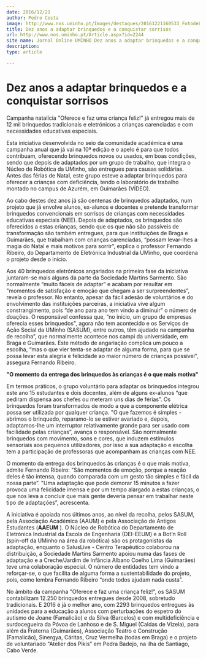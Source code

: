 ```yaml
---
date: 2016/12/21
author: Pedro Costa
image: http://www.nos.uminho.pt/Images/destaques/20161221160533_FotodeLilianaCostaTSF.jpg
title: Dez anos a adaptar brinquedos e a conquistar sorrisos
url: http://www.nos.uminho.pt/Article.aspx?id=2244
site name: Jornal Online UMINHO Dez anos a adaptar brinquedos e a conquistar sorrisos
description: 
type: article

---
```

# Dez anos a adaptar brinquedos e a conquistar sorrisos




Campanha natalícia "Oferece e faz uma criança feliz!" já entregou mais de 12 mil brinquedos tradicionais e eletrónicos a crianças carenciadas e com necessidades educativas especiais.

Esta iniciativa desenvolvida no seio da comunidade académica é uma campanha anual que já vai na 10ª edição e o apelo é para que todos contribuam, oferecendo brinquedos novos ou usados, em boas condições, sendo que depois de adaptados por um grupo de trabalho, que integra o Núcleo de Robótica da UMinho, são entregues para causas solidárias. Antes das férias de Natal, este grupo esteve a adaptar brinquedos para oferecer a crianças com deficiência, tendo o laboratório de trabalho montado no campus de Azurém, em Guimarães (VÍDEO).

Ao cabo destes dez anos já são centenas de brinquedos adaptados, num projeto que já envolve alunos, ex-alunos e docentes e pretende transformar brinquedos convencionais em sorrisos de crianças com necessidades educativas especiais (NEE). Depois de adaptados, os brinquedos são oferecidos a estas crianças, sendo que os que não são passíveis de transformação são também entregues, para que instituições de Braga e Guimarães, que trabalham com crianças carenciadas, “possam levar-lhes a magia do Natal e mais motivos para sorrir”, explica o professor Fernando Ribeiro, do Departamento de Eletrónica Industrial da UMinho, que coordena o projeto desde o início.

Aos 40 brinquedos eletrónicos angariados na primeira fase da iniciativa juntaram-se mais alguns da parte da Sociedade Martins Sarmento. São normalmente “muito fáceis de adaptar” e acabam por resultar em "momentos de satisfação e emoção que chegam a ser surpreendentes”, revela o professor. No entanto, apesar da fácil adesão de voluntários e do envolvimento das instituições parceiras, a iniciativa vive algum constrangimento, pois “de ano para ano tem vindo a diminuir" o número de doações. O responsável confessa que, “no início, um grupo de empresas oferecia esses brinquedos", agora não tem acontecido e os Serviços de Ação Social da UMinho (SASUM), entre outros, têm ajudado na campanha de recolha”, que normalmente acontece nos campi da universidade, em Braga e Guimarães. Este método de angariação complica um pouco a escolha, “mas o que vier tenta-se adaptar de alguma forma, para que se possa levar esta alegria e felicidade ao maior número de crianças possível”, assegura Fernando Ribeiro.


**"O momento da entrega dos brinquedos às crianças é o que mais motiva"** 

Em termos práticos, o grupo voluntário para adaptar os brinquedos integrou este ano 15 estudantes e dois docentes, além de alguns ex-alunos “que pediram dispensa aos chefes ou meteram uns dias de férias”. Os brinquedos foram transformados de modo a que a componente elétrica possa ser utilizada por qualquer criança. "O que fazemos é simples - abrimos o brinquedo, reparamo-lo se estiver avariado e, depois, adaptamos-lhe um interruptor relativamente grande para ser usado com facilidade pelas crianças”, avança o responsável. São normalmente brinquedos com movimento, sons e cores, que induzem estímulos sensoriais aos pequenos utilizadores, por isso a sua adaptação e escolha tem a participação de professoras que acompanham as crianças com NEE.

O momento da entrega dos brinquedos às crianças é o que mais motiva, admite Fernando Ribeiro: "São momentos de emoção, porque a reação deles é tão intensa, quando comparada com um gesto tão simples e fácil da nossa parte”. "Uma adaptação que pode demorar 15 minutos a fazer provoca uma felicidade imensa e por um tempo alargado a estas crianças, o que nos leva a concluir que mais gente deveria pensar em trabalhar neste tipo de adaptações”, acrescenta.

A iniciativa é apoiada nos últimos anos, ao nível da recolha, pelos SASUM, pela Associação Académica (AAUM) e pela Associação de Antigos Estudantes (**AAEUM** ). O Núcleo de Robótica do Departamento de Eletrónica Industrial da Escola de Engenharia (DEI-EEUM) e a Bot’n Roll (spin-off da UMinho na área da robótica) são os protagonistas da adaptação, enquanto o SalusLive - Centro Terapêutico colaborou na distribuição, a Sociedade Martins Sarmento apoiou numa das fases de adaptação e a Creche/Jardim de Infância Albano Coelho Lima (Guimarães) teve uma colaboração especial. O número de entidades tem vindo a reforçar-se, o que facilita de alguma forma a sustentabilidade do projeto, pois, como lembra Fernando Ribeiro “onde todos ajudam nada custa”.

No âmbito da campanha "Oferece e faz uma criança feliz!", os SASUM contabilizam 12.250 brinquedos entregues desde 2008, sobretudo tradicionais. E 2016 é já o melhor ano, com 2293 brinquedos entregues às unidades para a educação a alunos com perturbações do espetro do autismo de Joane (Famalicão) e da Silva (Barcelos) e com multideficiência e surdocegueira da Póvoa de Lanhoso e de S. Miguel (Caldas de Vizela), para além da Fraterna (Guimarães), Associação Teatro e Construção (Famalicão), Sinergya, Cáritas, Cruz Vermelha (todas em Braga) e o projeto de voluntariado "Atelier dos Pikis” em Pedra Badejo, na ilha de Santiago, Cabo Verde.

